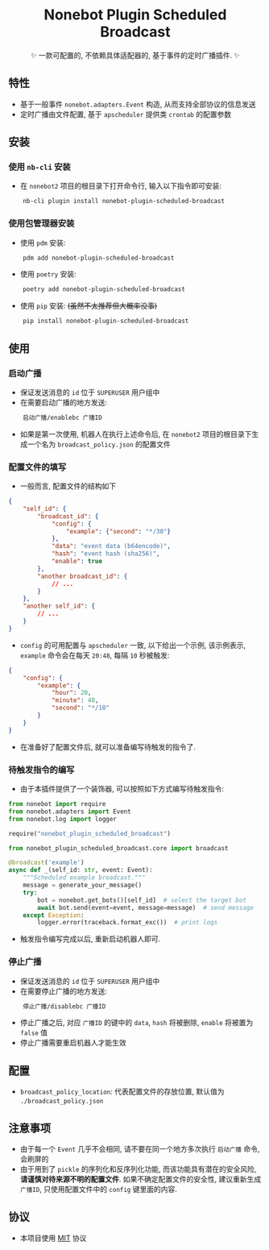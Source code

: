 # <div align="center"> Nonebot Plugin Scheduled Broadcast </div>

<div align="center"> ✨ 一款可配置的, 不依赖具体适配器的, 基于事件的定时广播插件. ✨ </div>

## 特性

* 基于一般事件 `nonebot.adapters.Event` 构造, 从而支持全部协议的信息发送
* 定时广播由文件配置, 基于 `apscheduler` 提供类 `crontab` 的配置参数

## 安装

### 使用 `nb-cli` 安装

* 在 `nonebot2` 项目的根目录下打开命令行, 输入以下指令即可安装:

```bash
    nb-cli plugin install nonebot-plugin-scheduled-broadcast
```

### 使用包管理器安装

* 使用 `pdm` 安装:

```bash
    pdm add nonebot-plugin-scheduled-broadcast
```

* 使用 `poetry` 安装:

```bash
    poetry add nonebot-plugin-scheduled-broadcast
```

* 使用 `pip` 安装: ~~(虽然不太推荐但大概率没事)~~

```bash
    pip install nonebot-plugin-scheduled-broadcast
```

## 使用

### 启动广播

* 保证发送消息的 `id` 位于 `SUPERUSER` 用户组中
* 在需要启动广播的地方发送:

```txt
    启动广播/enablebc 广播ID
```

* 如果是第一次使用, 机器人在执行上述命令后, 在 `nonebot2` 项目的根目录下生成一个名为 `broadcast_policy.json` 的配置文件

### 配置文件的填写

* 一般而言, 配置文件的结构如下

```json
{
    "self_id": {
        "broadcast_id": {
            "config": {
                "example": {"second": "*/30"}
            },
            "data": "event data (b64encode)",
            "hash": "event hash (sha256)",
            "enable": true
        },
        "another broadcast_id": {
            // ...
        }
    },
    "another self_id": {
        // ...
    }
}
```

* `config` 的可用配置与 `apscheduler` 一致, 以下给出一个示例, 该示例表示, `example` 命令会在每天 `20:48`, 每隔 `10` 秒被触发:

```json
{
    "config": {
        "example": {
            "hour": 20,
            "minute": 48,
            "second": "*/10"
        }
    }
}
```

* 在准备好了配置文件后, 就可以准备编写待触发的指令了.

### 待触发指令的编写

* 由于本插件提供了一个装饰器, 可以按照如下方式编写待触发指令:

```python
from nonebot import require
from nonebot.adapters import Event
from nonebot.log import logger

require("nonebot_plugin_scheduled_broadcast")

from nonebot_plugin_scheduled_broadcast.core import broadcast

@broadcast('example')
async def _(self_id: str, event: Event):
    """Scheduled example broadcast."""
    message = generate_your_message()
    try:
        bot = nonebot.get_bots()[self_id]  # select the target bot
        await bot.send(event=event, message=message)  # send message
    except Exception:
        logger.error(traceback.format_exc())  # print logs
```

* 触发指令编写完成以后, 重新启动机器人即可.

### 停止广播

* 保证发送消息的 `id` 位于 `SUPERUSER` 用户组中
* 在需要停止广播的地方发送:

```txt
    停止广播/disablebc 广播ID
```

* 停止广播之后, 对应 `广播ID` 的键中的 `data`, `hash` 将被删除, `enable` 将被置为 `false` 值
* 停止广播需要重启机器人才能生效

## 配置

* `broadcast_policy_location`: 代表配置文件的存放位置, 默认值为 `./broadcast_policy.json`

## 注意事项

* 由于每一个 `Event` 几乎不会相同, 请不要在同一个地方多次执行 `启动广播` 命令, 会刷屏的
* 由于用到了 `pickle` 的序列化和反序列化功能, 而该功能具有潜在的安全风险, **请谨慎对待来源不明的配置文件**. 如果不确定配置文件的安全性, 建议重新生成 `广播ID`, 只使用配置文件中的 `config` 键里面的内容.

## 协议

* 本项目使用 [MIT](./LICENSE) 协议
